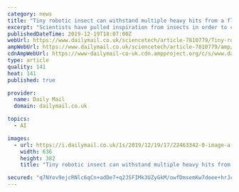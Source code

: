```yaml
---
category: news
title: "Tiny robotic insect can withstand multiple heavy hits from a fly swatter"
excerpt: "Scientists have pulled inspiration from insects in order to create a tiny ... It might sound like science fiction, but it's actually more plausible than you might think.' It is also designed ..."
publishedDateTime: 2019-12-19T18:07:00Z
webUrl: https://www.dailymail.co.uk/sciencetech/article-7810779/Tiny-robotic-insect-withstand-multiple-heavy-hits-fly-swatter.html
ampWebUrl: https://www.dailymail.co.uk/sciencetech/article-7810779/amp/Tiny-robotic-insect-withstand-multiple-heavy-hits-fly-swatter.html
cdnAmpWebUrl: https://www-dailymail-co-uk.cdn.ampproject.org/c/s/www.dailymail.co.uk/sciencetech/article-7810779/amp/Tiny-robotic-insect-withstand-multiple-heavy-hits-fly-swatter.html
type: article
quality: 141
heat: 141
published: true

provider:
  name: Daily Mail
  domain: dailymail.co.uk

topics:
  - AI

images:
  - url: https://i.dailymail.co.uk/1s/2019/12/19/17/22463342-0-image-a-30_1576777846491.jpg
    width: 636
    height: 382
    title: "Tiny robotic insect can withstand multiple heavy hits from a fly swatter"

secured: "q7NYov9ejcRNlc6qCn+adDe7+q2JSFIMk3UZyGkM/owfDmsemKw7doee+hrJctP6dfaD4q3JeaLNdyOcW1vnZtERZWN9Dq6KhgaTSJcnZgJSaNnqoelB8ebXB8BgP51ARq2QriEP+wYpY3J9Lf96+23xaMQW5Nl2iOW9njcDttZs/q0rmAv/xdXCYySsPrg0MYyfOqTf0AweRXJBk21byDnwdLm/WCflvBGJ8sOEtfIvDQjG2ra79UGZ2ei6ZHz2M+XFU0I+2Anv39Gra4+lH+3Ffv44xu2CnTG55ZktYeI0WxQxRWQLM3VtzmauszZlfZf3g+Jm7YrC6I9MZbhunA==;dEvVHFS+e5dNxM5WryXyAw=="
---
```


